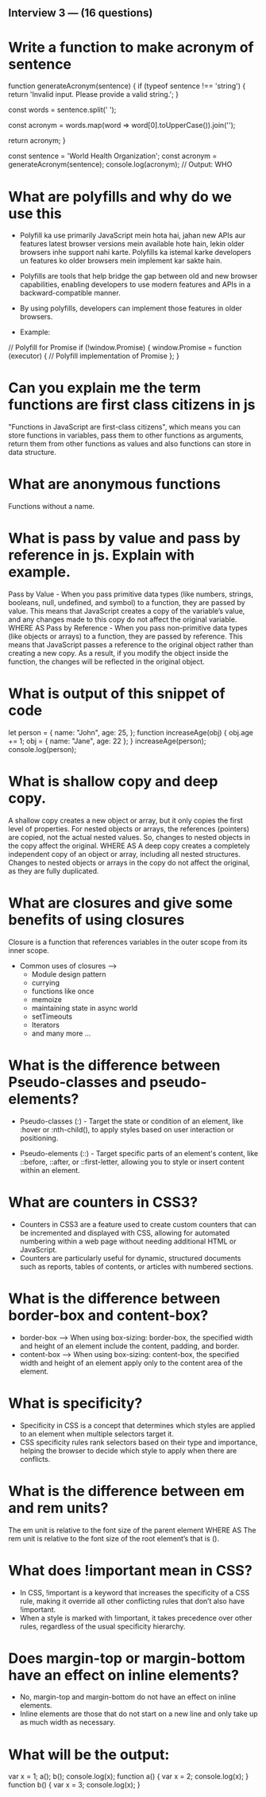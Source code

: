 ## Interview 3 — (16 questions)

# Write a function to make acronym of sentence

function generateAcronym(sentence) {
if (typeof sentence !== 'string') {
return 'Invalid input. Please provide a valid string.';
}

const words = sentence.split(' ');

const acronym = words.map(word => word[0].toUpperCase()).join('');

return acronym;
}

const sentence = 'World Health Organization';
const acronym = generateAcronym(sentence);
console.log(acronym); // Output: WHO

# What are polyfills and why do we use this

- Polyfill ka use primarily JavaScript mein hota hai, jahan new APIs aur features latest browser versions mein available hote hain, lekin older browsers inhe support nahi karte. Polyfills ka istemal karke developers un features ko older browsers mein implement kar sakte hain.

- Polyfills are tools that help bridge the gap between old and new browser capabilities, enabling developers to use modern features and APIs in a backward-compatible manner.
- By using polyfills, developers can implement those features in older browsers.

- Example:

// Polyfill for Promise
if (!window.Promise) {
window.Promise = function (executor) {
// Polyfill implementation of Promise
};
}

# Can you explain me the term functions are first class citizens in js

"Functions in JavaScript are first-class citizens", which means you can store functions in variables, pass them to other functions as arguments, return them from other functions as values and also functions can store in data structure.

# What are anonymous functions

Functions without a name.

# What is pass by value and pass by reference in js. Explain with example.

Pass by Value - When you pass primitive data types (like numbers, strings, booleans, null, undefined, and symbol) to a function, they are passed by value.
This means that JavaScript creates a copy of the variable’s value, and any changes made to this copy do not affect the original variable.
WHERE AS
Pass by Reference - When you pass non-primitive data types (like objects or arrays) to a function, they are passed by reference.
This means that JavaScript passes a reference to the original object rather than creating a new copy. As a result, if you modify the object inside the function, the changes will be reflected in the original object.

# What is output of this snippet of code

let person = {
name: "John",
age: 25,
};
function increaseAge(obj) {
obj.age += 1;
obj = { name: "Jane", age: 22 };
}
increaseAge(person);
console.log(person);

# What is shallow copy and deep copy.

A shallow copy creates a new object or array, but it only copies the first level of properties.
For nested objects or arrays, the references (pointers) are copied, not the actual nested values. So, changes to nested objects in the copy affect the original.
WHERE AS
A deep copy creates a completely independent copy of an object or array, including all nested structures.
Changes to nested objects or arrays in the copy do not affect the original, as they are fully duplicated.

# What are closures and give some benefits of using closures

Closure is a function that references variables in the outer scope from its inner scope.

- Common uses of closures -->
  - Module design pattern
  - currying
  - functions like once
  - memoize
  - maintaining state in async world
  - setTimeouts
  - Iterators
  - and many more ...

# What is the difference between Pseudo-classes and pseudo-elements?

- Pseudo-classes (:) - Target the state or condition of an element, like :hover or :nth-child(), to apply styles based on user interaction or positioning.

- Pseudo-elements (::) - Target specific parts of an element's content, like ::before, ::after, or ::first-letter, allowing you to style or insert content within an element.

# What are counters in CSS3?

- Counters in CSS3 are a feature used to create custom counters that can be incremented and displayed with CSS, allowing for automated numbering within a web page without needing additional HTML or JavaScript.
- Counters are particularly useful for dynamic, structured documents such as reports, tables of contents, or articles with numbered sections.

# What is the difference between border-box and content-box?

- border-box --> When using box-sizing: border-box, the specified width and height of an element include the content, padding, and border.
- content-box --> When using box-sizing: content-box, the specified width and height of an element apply only to the content area of the element.

# What is specificity?

- Specificity in CSS is a concept that determines which styles are applied to an element when multiple selectors target it.
- CSS specificity rules rank selectors based on their type and importance, helping the browser to decide which style to apply when there are conflicts.

# What is the difference between em and rem units?

The em unit is relative to the font size of the parent element
WHERE AS
The rem unit is relative to the font size of the root element’s that is (<html>).

# What does !important mean in CSS?

- In CSS, !important is a keyword that increases the specificity of a CSS rule, making it override all other conflicting rules that don’t also have !important.
- When a style is marked with !important, it takes precedence over other rules, regardless of the usual specificity hierarchy.

# Does margin-top or margin-bottom have an effect on inline elements?

- No, margin-top and margin-bottom do not have an effect on inline elements.
- Inline elements are those that do not start on a new line and only take up as much width as necessary.

# What will be the output:

var x = 1;
a();
b();
console.log(x);
function a() {
var x = 2;
console.log(x);
}
function b() {
var x = 3;
console.log(x);
}
